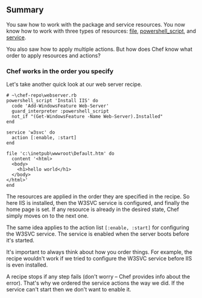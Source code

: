 ## Summary

You saw how to work with the package and service resources. You now know how to work with three types of resources: [file][file], [powershell_script][powershell_script], and [service][service].

You also saw how to apply multiple actions. But how does Chef know what order to apply resources and actions?

### Chef works in the order you specify

Let's take another quick look at our web server recipe.

```ruby-Win32
# ~\chef-repo\webserver.rb
powershell_script 'Install IIS' do
  code 'Add-WindowsFeature Web-Server'
  guard_interpreter :powershell_script
  not_if "(Get-WindowsFeature -Name Web-Server).Installed"
end

service 'w3svc' do
  action [:enable, :start]
end

file 'c:\inetpub\wwwroot\Default.htm' do
  content '<html>
  <body>
    <h1>hello world</h1>
  </body>
</html>'
end
```

The resources are applied in the order they are specified in the recipe. So here IIS is installed, then the W3SVC service is configured, and finally the home page is set. If any resource is already in the desired state, Chef simply moves on to the next one.

The same idea applies to the action list `[:enable, :start]` for configuring the W3SVC service. The service is enabled when the server boots before it's started.

It's important to always think about how you order things. For example, the recipe wouldn't work if we tried to configure the W3SVC service before IIS is even installed.

A recipe stops if any step fails (don't worry &ndash; Chef provides info about the error). That's why we ordered the service actions the way we did. If the service can't start then we don't want to enable it.

[file]: https://docs.chef.io/resource_file.html
[powershell_script]: https://docs.chef.io/resource_powershell_script.html
[service]: https://docs.chef.io/resource_service.html
